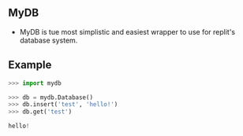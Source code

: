 ## MyDB

- MyDB is tue most simplistic and easiest wrapper to use for replit's database system.

## Example

```py
>>> import mydb

>>> db = mydb.Database()
>>> db.insert('test', 'hello!')
>>> db.get('test')

hello!
```